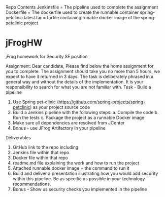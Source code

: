 Repo Contents
Jenkinsfile = The pipeline used to complete the assignment
Dockerfile = The dockerfile used to create the runnable container
spring-petclinic.latest.tar = tarfile containing runable docker image of the spring-petclinic project




# jFrogHW
jFrog homework for Security SE position

Assignment:
Dear candidate,
Please find below the home assignment for you to complete.
The assignment should take you no more than 5 hours, we expect to have it returned in 3 days.
The task is deliberately phrased in a general way and without the details of the implementation. It is your responsibility to search for what you are not familiar with.
Task - Build a pipeline
1. Use Spring pet-clinic (https://github.com/spring-projects/spring-petclinic) as your project source code
2. Build a Jenkins pipeline with the following steps:
a. Compile the code
b. Run the tests
c. Package the project as a runnable Docker image
3. Make sure all dependencies are resolved from JCenter
4. Bonus - use JFrog Artifactory in your pipeline

Deliverables
1. GitHub link to the repo including
1. Jenkins file within that repo
2. Docker file within that repo
3. readme.md file explaining the work and how to run the project
2. Attached runnable docker image + the command to run it
3. Build and deliver a presentation illustrating how you would add security within this
pipeline. Be as specific as possible in your technology recommendations.
4. Bonus - Show us security checks you implemented in the pipeline
